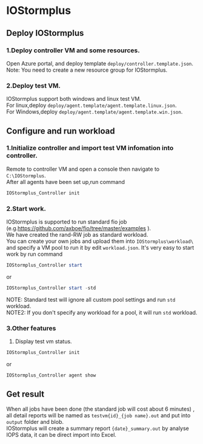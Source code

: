 # IOStormplus

## Deploy IOStormplus
### 1.Deploy controller VM and some resources.
Open Azure portal, and deploy template `deploy/controller.template.json`.<br>
Note: You need to create a new resource group for IOStormplus.
### 2.Deploy test VM.
IOStormplus support both windows and linux test VM. <br>
For linux,deploy `deploy/agent.template/agent.template.linux.json`. <br>
For Windows,deploy `deploy/agent.template/agent.template.win.json`. <br>
## Configure and run workload
### 1.Initialize controller and import test VM infomation into controller.
Remote to controller VM and open a console then navigate to `C:\IOStormplus`. <br>
After all agents have been set up,run command
```PowerShell
IOStormplus_Controller init
```

### 2.Start work.
IOStormplus is supported to run standard fio job (e.g.https://github.com/axboe/fio/tree/master/examples ). <br>
We have created the rand-RW job as standard workload. <br>
You can create your own jobs and upload them into `IOStormplus\workload\` and specify a VM pool to run it by edit `workload.json`.
It's very easy to start work by run command
```PowerShell
IOStormplus_Controller start
```
or 
```PowerShell
IOStormplus_Controller start -std
```
NOTE: Standard test will ignore all custom pool settings and run `std` workload.<br>
NOTE2: If you don't specify any workload for a pool, it will run `std` workload.
### 3.Other features
1. Display test vm status.
```PowerShell
IOStormplus_Controller init
```
or 
```PowerShell
IOStormplus_Controller agent show
```
## Get result
When all jobs have been done (the standard job will cost about 6 minutes)
, all detail reports will be named as `testvm{id}_{job name}.out` and put into `output` folder and blob. <br>
IOStormplus will create a summary report `{date}_summary.out` by analyse IOPS data, it can be direct import into Excel.
